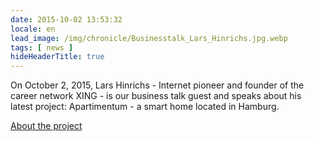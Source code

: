 ```yaml
---
date: 2015-10-02 13:53:32
locale: en
lead_image: /img/chronicle/Businesstalk_Lars_Hinrichs.jpg.webp
tags: [ news ]
hideHeaderTitle: true
---
```



On October 2, 2015, Lars Hinrichs - Internet pioneer and founder of the career network XING - is our business talk guest and speaks about his latest project: Apartimentum - a smart home located in Hamburg.

[About the project](http://www.apartimentum.com/#!home/mainPage)
